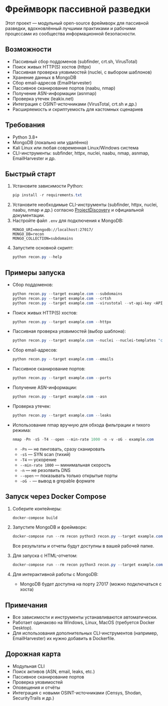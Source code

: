 # Фреймворк пассивной разведки

Этот проект — модульный open-source фреймворк для пассивной разведки, вдохновлённый лучшими практиками и рабочими процессами из сообщества информационной безопасности.

## Возможности
- Пассивный сбор поддоменов (subfinder, crt.sh, VirusTotal)
- Поиск живых HTTP(S) хостов (httpx)
- Пассивная проверка уязвимостей (nuclei, с выбором шаблонов)
- Хранение данных в MongoDB
- Сбор email-адресов (EmailHarvester)
- Пассивное сканирование портов (naabu, nmap)
- Получение ASN-информации (asnmap)
- Проверка утечек (leakix.net)
- Интеграция с OSINT-источниками (VirusTotal, crt.sh и др.)
- Расширяемость и скриптуемость для кастомных сценариев

## Требования
- Python 3.8+
- MongoDB (локально или удалённо)
- Kali Linux или любая современная Linux/Windows система
- CLI-инструменты: subfinder, httpx, nuclei, naabu, nmap, asnmap, EmailHarvester и др.

## Быстрый старт
1. Установите зависимости Python:
   ```powershell
   pip install -r requirements.txt
   ```
2. Установите необходимые CLI-инструменты (subfinder, httpx, nuclei, naabu, nmap и др.) согласно [ProjectDiscovery](https://github.com/projectdiscovery) и официальной документации.
3. Настройте файл `.env` для подключения к MongoDB:
   ```env
   MONGO_URI=mongodb://localhost:27017/
   MONGO_DB=recon
   MONGO_COLLECTION=subdomains
   ```
4. Запустите основной скрипт:
   ```powershell
   python recon.py --help
   ```

## Примеры запуска
- Сбор поддоменов:
  ```powershell
  python recon.py --target example.com --subdomains
  python recon.py --target example.com --crtsh
  python recon.py --target example.com --virustotal --vt-api-key <API_KEY>
  ```
- Поиск живых HTTP(S) хостов:
  ```powershell
  python recon.py --target example.com --httpx
  ```
- Пассивная проверка уязвимостей (выбор шаблона):
  ```powershell
  python recon.py --target example.com --nuclei --nuclei-templates "c:\path\to\template.yaml"
  ```
- Сбор email-адресов:
  ```powershell
  python recon.py --target example.com --emails
  ```
- Пассивное сканирование портов:
  ```powershell
  python recon.py --target example.com --ports
  ```
- Получение ASN-информации:
  ```powershell
  python recon.py --target example.com --asn
  ```
- Проверка утечек:
  ```powershell
  python recon.py --target example.com --leaks
  ```
- Использование nmap вручную для обхода фильтрации и тихого режима:
  ```powershell
  nmap -Pn -sS -T4 --open --min-rate 1000 -n -v -oG - example.com
  ```
  - `-Pn` — не пинговать, сразу сканировать
  - `-sS` — SYN scan (тихий)
  - `-T4` — ускорение
  - `--min-rate 1000` — минимальная скорость
  - `-n` — не резолвить DNS
  - `--open` — показывать только открытые порты
  - `-oG -` — вывод в grepable формате

## Запуск через Docker Compose

1. Соберите контейнеры:
   ```powershell
   docker-compose build
   ```
2. Запустите MongoDB и фреймворк:
   ```powershell
   docker-compose run --rm recon python3 recon.py --target example.com --subdomains --report-format md
   ```
   Все результаты и отчеты будут доступны в вашей рабочей папке.

3. Для запуска с HTML-отчетом:
   ```powershell
   docker-compose run --rm recon python3 recon.py --target example.com --subdomains --report-format html
   ```

4. Для интерактивной работы с MongoDB:
   - MongoDB будет доступна на порту 27017 (можно подключаться с хоста)

## Примечания
- Все зависимости и инструменты устанавливаются автоматически.
- Работает одинаково на Windows, Linux, MacOS (требуется Docker Desktop).
- Для использования дополнительных CLI-инструментов (например, EmailHarvester) их нужно добавить в Dockerfile.

## Дорожная карта
- Модульная CLI
- Поиск активов (ASN, email, leaks, etc.)
- Пассивное сканирование портов
- Проверка уязвимостей
- Оповещения и отчёты
- Интеграция с новыми OSINT-источниками (Censys, Shodan, SecurityTrails и др.)
